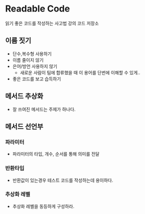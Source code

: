 # Readable Code
읽기 좋은 코드를 작성하는 사고법 강의 코드 저장소

## 이름 짓기

+ 단수,복수형 사용하기  
+ 이름 줄이지 않기
+ 은어/방언 사용하지 않기
  + 새로운 사람이 팀에 합류했을 때 이 용어를 단번에 이해할 수 있게..  
+ 좋은 코드를 보고 습득하기

## 메서드 추상화 

+ 잘 쓰여진 메서드는 주제가 하나다.

## 메서드 선언부 

### 파라미터 
+ 파라미터의 타입, 개수, 순서를 통해 의미를 전달

### 반환타입 
+ 반환값이 있는경우 테스트 코드를 작성하는데 용이하다.

### 추상화 레벨 
+ 추상화 레벨을 동등하게 구성하라.